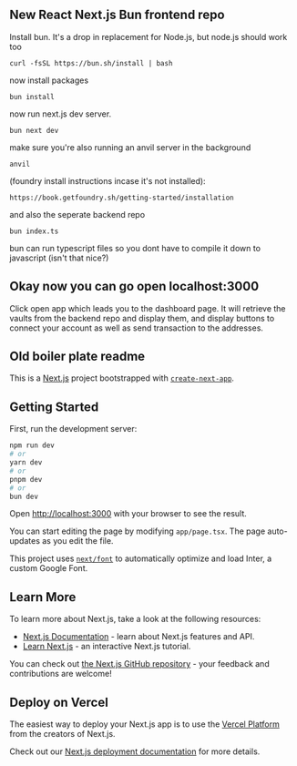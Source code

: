 ## New React Next.js Bun frontend repo
Install bun. It's a drop in replacement for Node.js, but node.js should work too
```
curl -fsSL https://bun.sh/install | bash
```
now install packages
```
bun install
```
now run next.js dev server.
```
bun next dev
```
make sure you're also running an anvil server in the background
```
anvil
```
(foundry install instructions incase it's not installed): 
```
https://book.getfoundry.sh/getting-started/installation
```
and also the seperate backend repo 
```
bun index.ts
```
bun can run typescript files so you dont have to compile it down to javascript (isn't that nice?)
## Okay now you can go open localhost:3000
Click open app which leads you to the dashboard page.
It will retrieve the vaults from the backend repo and display them, and display buttons to connect your account as well as send transaction to the addresses.





## Old boiler plate readme
This is a [Next.js](https://nextjs.org/) project bootstrapped with [`create-next-app`](https://github.com/vercel/next.js/tree/canary/packages/create-next-app).

## Getting Started

First, run the development server:

```bash
npm run dev
# or
yarn dev
# or
pnpm dev
# or
bun dev
```

Open [http://localhost:3000](http://localhost:3000) with your browser to see the result.

You can start editing the page by modifying `app/page.tsx`. The page auto-updates as you edit the file.

This project uses [`next/font`](https://nextjs.org/docs/basic-features/font-optimization) to automatically optimize and load Inter, a custom Google Font.

## Learn More

To learn more about Next.js, take a look at the following resources:

- [Next.js Documentation](https://nextjs.org/docs) - learn about Next.js features and API.
- [Learn Next.js](https://nextjs.org/learn) - an interactive Next.js tutorial.

You can check out [the Next.js GitHub repository](https://github.com/vercel/next.js/) - your feedback and contributions are welcome!

## Deploy on Vercel

The easiest way to deploy your Next.js app is to use the [Vercel Platform](https://vercel.com/new?utm_medium=default-template&filter=next.js&utm_source=create-next-app&utm_campaign=create-next-app-readme) from the creators of Next.js.

Check out our [Next.js deployment documentation](https://nextjs.org/docs/deployment) for more details.
